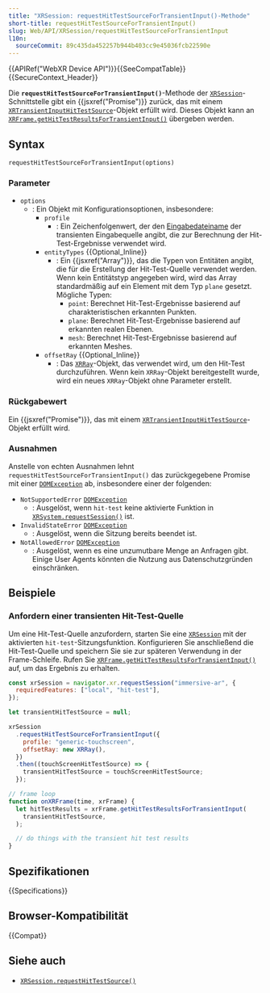 ```yaml
---
title: "XRSession: requestHitTestSourceForTransientInput()-Methode"
short-title: requestHitTestSourceForTransientInput()
slug: Web/API/XRSession/requestHitTestSourceForTransientInput
l10n:
  sourceCommit: 89c435da452257b944b403cc9e45036fcb22590e
---
```


{{APIRef("WebXR Device API")}}{{SeeCompatTable}}{{SecureContext_Header}}

Die **`requestHitTestSourceForTransientInput()`**-Methode der [`XRSession`](/de/docs/Web/API/XRSession)-Schnittstelle gibt ein {{jsxref("Promise")}} zurück, das mit einem [`XRTransientInputHitTestSource`](/de/docs/Web/API/XRTransientInputHitTestSource)-Objekt erfüllt wird. Dieses Objekt kann an [`XRFrame.getHitTestResultsForTransientInput()`](/de/docs/Web/API/XRFrame/getHitTestResultsForTransientInput) übergeben werden.

## Syntax

```js-nolint
requestHitTestSourceForTransientInput(options)
```

### Parameter

- `options`
  - : Ein Objekt mit Konfigurationsoptionen, insbesondere:
    - `profile`
      - : Ein Zeichenfolgenwert, der den [Eingabedateiname](/de/docs/Web/API/XRInputSource) der transienten Eingabequelle angibt, die zur Berechnung der Hit-Test-Ergebnisse verwendet wird.
    - `entityTypes` {{Optional_Inline}}
      - : Ein {{jsxref("Array")}}, das die Typen von Entitäten angibt, die für die Erstellung der Hit-Test-Quelle verwendet werden. Wenn kein Entitätstyp angegeben wird, wird das Array standardmäßig auf ein Element mit dem Typ `plane` gesetzt. Mögliche Typen:
        - `point`: Berechnet Hit-Test-Ergebnisse basierend auf charakteristischen erkannten Punkten.
        - `plane`: Berechnet Hit-Test-Ergebnisse basierend auf erkannten realen Ebenen.
        - `mesh`: Berechnet Hit-Test-Ergebnisse basierend auf erkannten Meshes.
    - `offsetRay` {{Optional_Inline}}
      - : Das [`XRRay`](/de/docs/Web/API/XRRay)-Objekt, das verwendet wird, um den Hit-Test durchzuführen. Wenn kein `XRRay`-Objekt bereitgestellt wurde, wird ein neues `XRRay`-Objekt ohne Parameter erstellt.

### Rückgabewert

Ein {{jsxref("Promise")}}, das mit einem [`XRTransientInputHitTestSource`](/de/docs/Web/API/XRTransientInputHitTestSource)-Objekt erfüllt wird.

### Ausnahmen

Anstelle von echten Ausnahmen lehnt `requestHitTestSourceForTransientInput()` das zurückgegebene Promise mit einer [`DOMException`](/de/docs/Web/API/DOMException) ab, insbesondere einer der folgenden:

- `NotSupportedError` [`DOMException`](/de/docs/Web/API/DOMException)
  - : Ausgelöst, wenn `hit-test` keine aktivierte Funktion in [`XRSystem.requestSession()`](/de/docs/Web/API/XRSystem/requestSession) ist.
- `InvalidStateError` [`DOMException`](/de/docs/Web/API/DOMException)
  - : Ausgelöst, wenn die Sitzung bereits beendet ist.
- `NotAllowedError` [`DOMException`](/de/docs/Web/API/DOMException)
  - : Ausgelöst, wenn es eine unzumutbare Menge an Anfragen gibt. Einige User Agents könnten die Nutzung aus Datenschutzgründen einschränken.

## Beispiele

### Anfordern einer transienten Hit-Test-Quelle

Um eine Hit-Test-Quelle anzufordern, starten Sie eine [`XRSession`](/de/docs/Web/API/XRSession) mit der aktivierten `hit-test`-Sitzungsfunktion. Konfigurieren Sie anschließend die Hit-Test-Quelle und speichern Sie sie zur späteren Verwendung in der Frame-Schleife. Rufen Sie [`XRFrame.getHitTestResultsForTransientInput()`](/de/docs/Web/API/XRFrame/getHitTestResultsForTransientInput) auf, um das Ergebnis zu erhalten.

```js
const xrSession = navigator.xr.requestSession("immersive-ar", {
  requiredFeatures: ["local", "hit-test"],
});

let transientHitTestSource = null;

xrSession
  .requestHitTestSourceForTransientInput({
    profile: "generic-touchscreen",
    offsetRay: new XRRay(),
  })
  .then((touchScreenHitTestSource) => {
    transientHitTestSource = touchScreenHitTestSource;
  });

// frame loop
function onXRFrame(time, xrFrame) {
  let hitTestResults = xrFrame.getHitTestResultsForTransientInput(
    transientHitTestSource,
  );

  // do things with the transient hit test results
}
```

## Spezifikationen

{{Specifications}}

## Browser-Kompatibilität

{{Compat}}

## Siehe auch

- [`XRSession.requestHitTestSource()`](/de/docs/Web/API/XRSession/requestHitTestSource)

